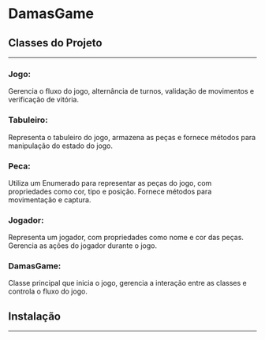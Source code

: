 # DamasGame

## Classes do Projeto
---
### **Jogo**:
Gerencia o fluxo do jogo, alternância de turnos, validação de movimentos e verificação de vitória.

### **Tabuleiro**:
Representa o tabuleiro do jogo, armazena as peças e fornece métodos para manipulação do estado do jogo.

### **Peca**:
Utiliza um Enumerado para representar as peças do jogo, com propriedades como cor, tipo e posição. Fornece métodos para movimentação e captura.


### **Jogador**:
Representa um jogador, com propriedades como nome e cor das peças. Gerencia as ações do jogador durante o jogo.

### **DamasGame**:
Classe principal que inicia o jogo, gerencia a interação entre as classes e controla o fluxo do jogo.
## Instalação
---